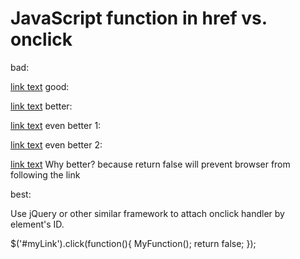 # JavaScript function in href vs. onclick


bad:

<a id="myLink" href="javascript:MyFunction();">link text</a>
good:

<a id="myLink" href="#" onclick="MyFunction();">link text</a>
better:

<a id="myLink" href="#" onclick="MyFunction();return false;">link text</a>
even better 1:

<a id="myLink" title="Click to do something"
 href="#" onclick="MyFunction();return false;">link text</a>
even better 2:

<a id="myLink" title="Click to do something"
 href="PleaseEnableJavascript.html" onclick="MyFunction();return false;">link text</a>
Why better? because return false will prevent browser from following the link

best:

Use jQuery or other similar framework to attach onclick handler by element's ID.

$('#myLink').click(function(){ MyFunction(); return false; });